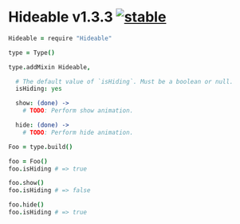 
# Hideable v1.3.3 [![stable](http://badges.github.io/stability-badges/dist/stable.svg)](http://github.com/badges/stability-badges)

```coffee
Hideable = require "Hideable"

type = Type()

type.addMixin Hideable,

  # The default value of `isHiding`. Must be a boolean or null.
  isHiding: yes

  show: (done) ->
    # TODO: Perform show animation.

  hide: (done) ->
    # TODO: Perform hide animation.

Foo = type.build()

foo = Foo()
foo.isHiding # => true

foo.show()
foo.isHiding # => false

foo.hide()
foo.isHiding # => true
```

